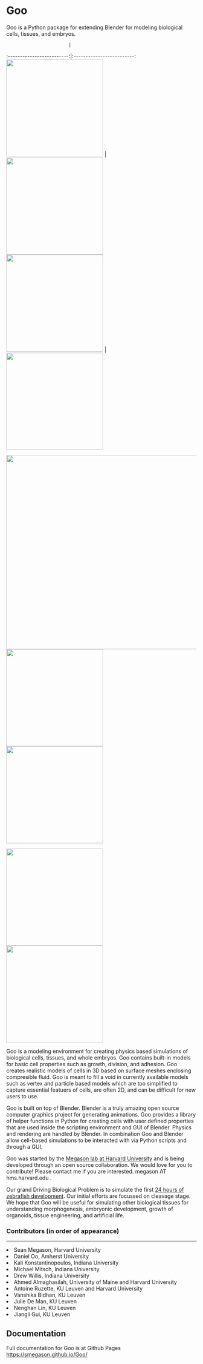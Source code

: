 # Goo

Goo is a Python package for extending Blender for modeling biological cells, tissues, and embryos. 

                           | 
:-------------------------:|:-------------------------:
<img src="https://github.com/smegason/Goo/blob/main/img/cell_tube_32_fontal.gif" width="256"/>  |  <img src="https://github.com/smegason/Goo/blob/main/img/layer-like structure.gif" width="256"/>    
<img src="https://github.com/smegason/Goo/blob/main/img/cell_tube_32_lateral.gif" width="256"/> | <img src="https://github.com/smegason/Goo/blob/main/img/adhesion-based sorting.gif" width="256"/>



<img src="https://github.com/smegason/Goo/blob/main/img/cell motility.gif" width="512"/>  <img src="https://github.com/smegason/Goo/blob/main/img/cell_tube_32_fontal.gif" width="256"/>  <img src="https://github.com/smegason/Goo/blob/main/img/layer-like structure.gif" width="256"/>    

<img src="https://github.com/smegason/Goo/blob/main/img/cell_tube_32_lateral.gif" width="256"/>   <img src="https://github.com/smegason/Goo/blob/main/img/adhesion-based sorting.gif" width="256"/>   



Goo is a modeling environment for creating physics based simulations of biological cells, tissues, and whole embryos. Goo contains built-in models for basic cell properties such as growth, division, and adhesion. Goo creates realistic models of cells in 3D based on surface meshes enclosing compresible fluid. Goo is meant to fill a void in currently available models such as vertex and particle based models which are too simplified to capture essential featuers of cells, are often 2D, and can be difficult for new users to use.

Goo is built on top of Blender. Blender is a truly amazing open source computer graphics project for generating animations. Goo provides a library of helper functions in Python for creating cells with user defined properties that are used inside the scripting environment and GUI of Blender. Physics and rendering are handled by Blender. In combination Goo and Blender allow cell-based simulations to be interacted with via Python scripts and through a GUI.

Goo was started by the <a href="http://www.digitalfish.org">Megason lab at Harvard University</a> and is being developed through an open source collaboration. We would love for you to contribute! Please contact me if you are interested. megason AT hms.harvard.edu .

Our grand Driving Biological Problem is to simulate the first <a href= "https://www.youtube.com/watch?v=RQ6vkDr_Dec">24 hours of zebrafish development</a>. Our initial efforts are focussed on cleavage stage. We hope that Goo will be useful for simulating other biological tissues for understanding morphogenesis, embryonic development, growth of organoids, tissue engineering, and artificial life.

### Contributors (in order of appearance)
___
<li>Sean Megason, Harvard University
<li>Daniel Oo, Amherst University
<li>Kali Konstantinopoulos, Indiana University
<li>Michael Mitsch, Indiana University
<li>Drew Willis, Indiana University
<li>Ahmed Almaghasilah, University of Maine and Harvard University
<li>Antoine Ruzette, KU Leuven and Harvard University
<li>Vanshika Bidhan, KU Leuven
<li>Julie De Man, KU Leuven
<li>Nenghan Lin, KU Leuven
<li>Jiangli Gui, KU Leuven

## Documentation
  Full documentation for Goo is at Github Pages
  https://smegason.github.io/Goo/
